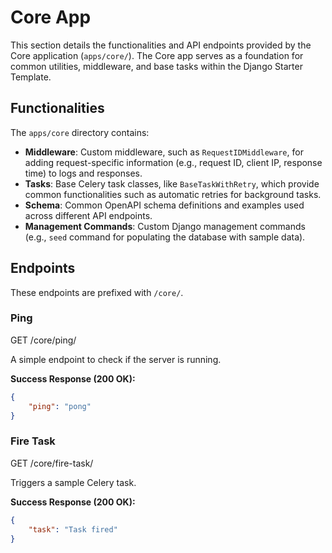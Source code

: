 # Core App

This section details the functionalities and API endpoints provided by the Core application (`apps/core/`). The Core app serves as a foundation for common utilities, middleware, and base tasks within the Django Starter Template.

## Functionalities

The `apps/core` directory contains:

*   **Middleware**: Custom middleware, such as `RequestIDMiddleware`, for adding request-specific information (e.g., request ID, client IP, response time) to logs and responses.
*   **Tasks**: Base Celery task classes, like `BaseTaskWithRetry`, which provide common functionalities such as automatic retries for background tasks.
*   **Schema**: Common OpenAPI schema definitions and examples used across different API endpoints.
*   **Management Commands**: Custom Django management commands (e.g., `seed` command for populating the database with sample data).

## Endpoints

These endpoints are prefixed with `/core/`.

### Ping

GET /core/ping/

A simple endpoint to check if the server is running.

**Success Response (200 OK):**

```json
{
    "ping": "pong"
}
```

### Fire Task

GET /core/fire-task/

Triggers a sample Celery task.

**Success Response (200 OK):**

```json
{
    "task": "Task fired"
}
```